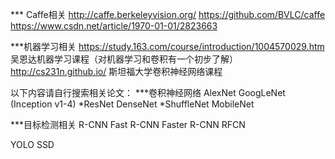 *** Caffe相关
http://caffe.berkeleyvision.org/
https://github.com/BVLC/caffe
https://www.csdn.net/article/1970-01-01/2823663

***机器学习相关
https://study.163.com/course/introduction/1004570029.htm    吴恩达机器学习课程（对机器学习和卷积有一个初步了解）
http://cs231n.github.io/      斯坦福大学卷积神经网络课程

以下内容请自行搜索相关论文：
***卷积神经网络
AlexNet
GoogLeNet (Inception v1-4)
*ResNet
DenseNet
*ShuffleNet
MobileNet

***目标检测相关
R-CNN
Fast R-CNN
Faster R-CNN
RFCN

YOLO
SSD
